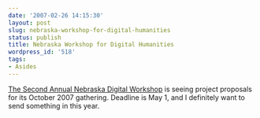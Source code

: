 ```yaml
---
date: '2007-02-26 14:15:30'
layout: post
slug: nebraska-workshop-for-digital-humanities
status: publish
title: Nebraska Workshop for Digital Humanities
wordpress_id: '518'
tags:
- Asides
---
```


[The Second Annual Nebraska Digital Workshop](http://cdrh.unl.edu/opportunities/neb_digital_workshop/index.php) is seeing project proposals for its October 2007 gathering. Deadline is May 1, and I definitely want to send something in this year.

